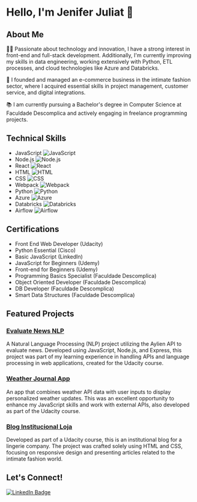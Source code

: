 # Hello, I'm Jenifer Juliat 👋

## About Me
👩‍💻 Passionate about technology and innovation, I have a strong interest in front-end and full-stack development. Additionally, I'm currently improving my skills in data engineering, working extensively with Python, ETL processes, and cloud technologies like Azure and Databricks.

🚀 I founded and managed an e-commerce business in the intimate fashion sector, where I acquired essential skills in project management, customer service, and digital integrations.

📚 I am currently pursuing a Bachelor's degree in Computer Science at Faculdade Descomplica and actively engaging in freelance programming projects.

## Technical Skills
- JavaScript ![JavaScript](https://img.shields.io/badge/-JavaScript-333333?style=flat&logo=javascript)
- Node.js ![Node.js](https://img.shields.io/badge/-Node.js-333333?style=flat&logo=node-dot-js)
- React ![React](https://img.shields.io/badge/-React-333333?style=flat&logo=react)
- HTML ![HTML](https://img.shields.io/badge/-HTML-333333?style=flat&logo=HTML5)
- CSS ![CSS](https://img.shields.io/badge/-CSS-333333?style=flat&logo=CSS3&logoColor=1572B6)
- Webpack ![Webpack](https://img.shields.io/badge/-Webpack-333333?style=flat&logo=webpack)
- Python ![Python](https://img.shields.io/badge/-Python-3776AB?style=flat&logo=python&logoColor=yellow)
- Azure ![Azure](https://img.shields.io/badge/-Azure-0089D6?style=flat&logo=microsoftazure)
- Databricks ![Databricks](https://img.shields.io/badge/-Databricks-FF3621?style=flat&logo=databricks)
- Airflow ![Airflow](https://img.shields.io/badge/-Airflow-017CEE?style=flat&logo=apacheairflow&logoColor=white)

## Certifications
- Front End Web Developer (Udacity)
- Python Essential (Cisco)
- Basic JavaScript (LinkedIn)
- JavaScript for Beginners (Udemy)
- Front-end for Beginners (Udemy)
- Programming Basics Specialist (Faculdade Descomplica)
- Object Oriented Developer (Faculdade Descomplica)
- DB Developer (Faculdade Descomplica)
- Smart Data Structures (Faculdade Descomplica)

## Featured Projects

### [Evaluate News NLP](https://github.com/jeniferjuliat/evaluate-news-nlp)
A Natural Language Processing (NLP) project utilizing the Aylien API to evaluate news. Developed using JavaScript, Node.js, and Express, this project was part of my learning experience in handling APIs and language processing in web applications, created for the Udacity course.

### [Weather Journal App](https://github.com/jeniferjuliat/weather-journal-app)
An app that combines weather API data with user inputs to display personalized weather updates. This was an excellent opportunity to enhance my JavaScript skills and work with external APIs, also developed as part of the Udacity course.

### [Blog Institucional Loja](https://github.com/jeniferjuliat/blog-institucional-loja)
Developed as part of a Udacity course, this is an institutional blog for a lingerie company. The project was crafted solely using HTML and CSS, focusing on responsive design and presenting articles related to the intimate fashion world.

## Let's Connect!
[![LinkedIn Badge](https://img.shields.io/badge/-JeniferJuliat-blue?style=flat&logo=LinkedIn&logoColor=white&link=https://www.linkedin.com/in/jeniferjuliat/)](https://www.linkedin.com/in/jeniferjuliat/)
